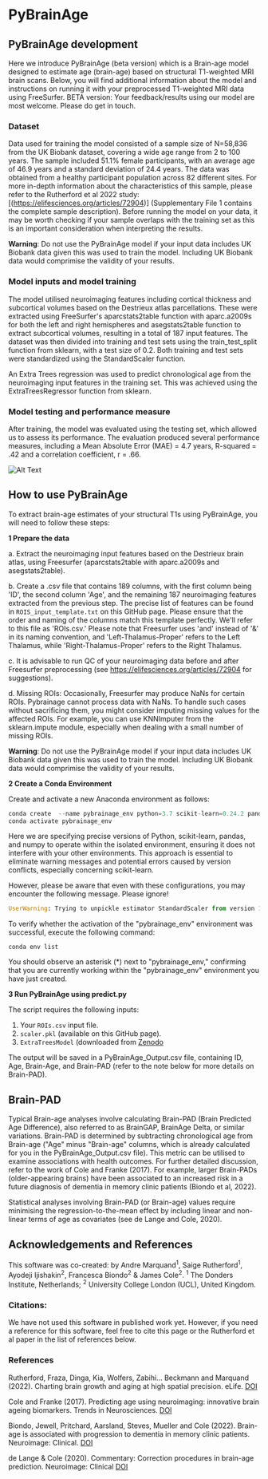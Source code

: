 # PyBrainAge

## PyBrainAge development
Here we introduce PyBrainAge (beta version) which is a Brain-age model designed to estimate age (brain-age) based on structural T1-weighted MRI brain scans. Below, you will find additional information about the model and instructions on running it with your preprocessed T1-weighted MRI data using FreeSurfer.
BETA version: Your feedback/results using our model are most welcome. Please do get in touch.

### Dataset
 Data used for training the model consisted of a sample size of N=58,836 from the UK Biobank dataset, covering a wide age range from 2 to 100 years. The sample included 51.1% female participants, with an average age of 46.9 years and a standard deviation of 24.4 years. The data was obtained from a healthy participant population across 82 different sites. For more in-depth information about the characteristics of this sample, please refer to the Rutherford et al 2022 study: [(https://elifesciences.org/articles/72904)] (Supplementary File 1 contains the complete sample description). Before running the model on your data, it may be worth checking if your sample overlaps with the training set as this is an important consideration when interpreting the results.

**Warning**: Do not use the PyBrainAge model if your input data includes UK Biobank data given this was used to train the model. Including UK Biobank data would comprimise the validity of your results.

### Model inputs and model training
The model utilised neuroimaging features including cortical thickness and subcortical volumes based on the Destrieux atlas parcellations. These were extracted using FreeSurfer's aparcstats2table function with aparc.a2009s for both the left and right hemispheres and asegstats2table function to extract subcortical volumes, resulting in a total of 187 input features. The dataset was then divided into training and test sets using the train_test_split function from sklearn, with a test size of 0.2. Both training and test sets were standardized using the StandardScaler function.

An Extra Trees regression was used to predict chronological age from the neuroimaging input features in the training set. This was achieved using the ExtraTreesRegressor function from sklearn.


### Model testing and performance measure
After training, the model was evaluated using the testing set, which allowed us to assess its performance. The evaluation produced several performance measures, including a Mean Absolute Error (MAE) = 4.7 years, R-squared = .42 and a correlation coefficient, r = .66. 
 
![Alt Text](https://github.com/james-cole/PyBrainage/blob/main/pybrainage.png)


## How to use PyBrainAge
To extract brain-age estimates of your structural T1s using PyBrainAge, you will need to follow these steps:

**1 Prepare the data**

a. Extract the neuroimaging input features based on the Destrieux brain atlas, using Freesurfer (aparcstats2table with aparc.a2009s and asegstats2table). 

b. Create a .csv file that contains 189 columns, with the first column being 'ID', the second column 'Age', and the remaining 187 neuroimaging features extracted from the previous step. The precise list of features can be found in `ROIS_input_template.txt` on this GitHub page. Please ensure that the order and naming of the columns match this template perfectly. We'll refer to this file as 'ROIs.csv.' Please note that Freesurfer uses 'and' instead of '&' in its naming convention, and 'Left-Thalamus-Proper' refers to the Left Thalamus, while 'Right-Thalamus-Proper' refers to the Right Thalamus.

c. It is advisable to run QC of your neuroimaging data before and after Freesurfer preprocessing (see https://elifesciences.org/articles/72904 for suggestions).

d. Missing ROIs: Occasionally, Freesurfer may produce NaNs for certain ROIs. Pybrainage cannot process data with NaNs. To handle such cases without sacrificing them, you might consider imputing missing values for the affected ROIs. For example, you can use KNNImputer from the sklearn.impute module, especially when dealing with a small number of missing ROIs. 

**Warning**: Do not use the PyBrainAge model if your input data includes UK Biobank data given this was used to train the model. Including UK Biobank data would comprimise the validity of your results.

**2 Create a Conda Environment**

Create and activate a new Anaconda environment as follows:

```python
conda create  --name pybrainage_env python=3.7 scikit-learn=0.24.2 pandas=1.3.4 numpy=1.20.3
conda activate pybrainage_env 
```

Here we are specifying precise versions of Python, scikit-learn, pandas, and numpy to operate within the isolated environment, ensuring it does not interfere with your other environments. This approach is essential to eliminate warning messages and potential errors caused by version conflicts, especially concerning scikit-learn.

However, please be aware that even with these configurations, you may encounter the following message. Please ignore!

```python
UserWarning: Trying to unpickle estimator StandardScaler from version 1.2.0 when using version 0.24.2. This might lead to breaking code or invalid results. Use at your own risk 
```

To verify whether the activation of the "pybrainage_env" environment was successful, execute the following command:

```
conda env list
```
You should observe an asterisk (*) next to "pybrainage_env," confirming that you are currently working within the "pybrainage_env" environment you have just created.

**3 Run PyBrainAge using predict.py**

The script requires the following inputs:

   1.  Your `ROIs.csv` input file.
   2. `scaler.pkl` (available on this GitHub page).
   3. `ExtraTreesModel` (downloaded from [Zenodo](https://zenodo.org/)

The output will be saved in a PyBrainAge_Output.csv file, containing ID, Age, Brain-Age, and Brain-PAD (refer to the note below for more details on Brain-PAD).


## Brain-PAD
Typical Brain-age analyses involve calculating Brain-PAD (Brain Predicted Age Difference), also referred to as BrainGAP, BrainAge Delta, or similar variations. Brain-PAD is determined by subtracting chronological age from Brain-age ("Age" minus "Brain-age" columns, which is already calculated for you in the PyBrainAge_Output.csv file). This metric can be utilised to examine associations with health outcomes. For further detailed discussion, refer to the work of Cole and Franke (2017). For example, larger Brain-PADs (older-appearing brains) have been associated to an increased risk in a future diagnosis of dementia in memory clinic patients (Biondo et al, 2022).

Statistical analyses involving Brain-PAD (or Brain-age) values require minimising the regression-to-the-mean effect by including linear and non-linear terms of age as covariates (see de Lange and Cole, 2020). 

## Acknowledgements and References
This software was co-created: by Andre Marquand<sup>1</sup>, Saige Rutherford<sup>1</sup>, Ayodeji Ijishakin<sup>2</sup>, Francesca Biondo<sup>2</sup> & James Cole<sup>2</sup>.
<sup>1</sup> The Donders Institute, Netherlands; <sup>2</sup> University College London (UCL), United Kingdom.

### Citations: 
We have not used this software in published work yet. However, if you need a reference for this software, feel free to cite this page or the Rutherford et al paper in the list of references below.

### References
Rutherford, Fraza, Dinga, Kia, Wolfers, Zabihi... Beckmann and Marquand (2022). Charting brain growth and aging at high spatial precision. eLife. [DOI](https://doi.org/10.7554/eLife.72904)

Cole and Franke (2017). Predicting age using neuroimaging: innovative brain ageing biomarkers. Trends in Neurosciences. [DOI](https://doi.org/10.1016/j.tins.2017.10.001)

Biondo, Jewell, Pritchard, Aarsland, Steves, Mueller and Cole (2022). Brain-age is associated with progression to dementia in memory clinic patients. Neuroimage: Clinical. [DOI](https://doi.org/10.1016/j.nicl.2022.103175)

de Lange & Cole (2020). Commentary: Correction procedures in brain-age prediction. Neuroimage: Clinical [DOI](https://doi.org/10.1016/j.nicl.2020.102229)
